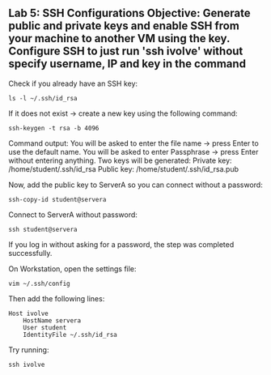 Lab 5: SSH Configurations
Objective: Generate public and private keys and enable SSH from your machine to another VM using the key. Configure SSH to just run 'ssh ivolve' without specify username, IP and key in the command
---
Check if you already have an SSH key:
```
ls -l ~/.ssh/id_rsa
```
If it does not exist → create a new key using the following command:
```
ssh-keygen -t rsa -b 4096
```
Command output:
You will be asked to enter the file name → press Enter to use the default name.
You will be asked to enter Passphrase → press Enter without entering anything.
Two keys will be generated:
Private key: /home/student/.ssh/id_rsa
Public key: /home/student/.ssh/id_rsa.pub


Now, add the public key to ServerA so you can connect without a password:
```
ssh-copy-id student@servera
```
Connect to ServerA without password:
```
ssh student@servera
```
If you log in without asking for a password, the step was completed successfully.


On Workstation, open the settings file:
```
vim ~/.ssh/config
```
Then add the following lines:
```
Host ivolve
    HostName servera
    User student
    IdentityFile ~/.ssh/id_rsa
```
Try running:
```
ssh ivolve
```











